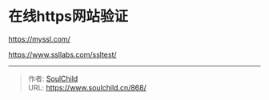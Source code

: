 # 在线https网站验证

<!--more-->
<u><a href="https://myssl.com/">https://myssl.com/</a></u>

<u><a href="https://www.ssllabs.com/ssltest/">https://www.ssllabs.com/ssltest/</a></u>


---

> 作者: [SoulChild](https://www.soulchild.cn)  
> URL: https://www.soulchild.cn/868/  

